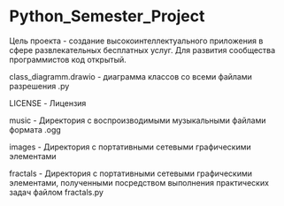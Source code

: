 # Python_Semester_Project

Цель проекта - создание высокоинтеллектуального приложения в сфере развлекательных бесплатных услуг. Для развития сообщества программистов код открытый.


class_diagramm.drawio - диаграмма классов со всеми файлами разрешения .py

LICENSE - Лицензия

music - Директория с воспроизводимыми музыкальными файлами формата .ogg

images - Директория с портативными сетевыми графическими элементами

fractals - Директория с портативными сетевыми графическими элементами, полученными посредством выполнения практических задач файлом fractals.py
